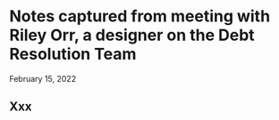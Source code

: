 # Notes captured from meeting with Riley Orr, a designer on the Debt Resolution Team
February 15, 2022

## Xxx
